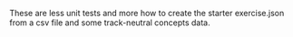 These are less unit tests and more how to create the starter exercise.json 
from a csv file and some track-neutral concepts data.